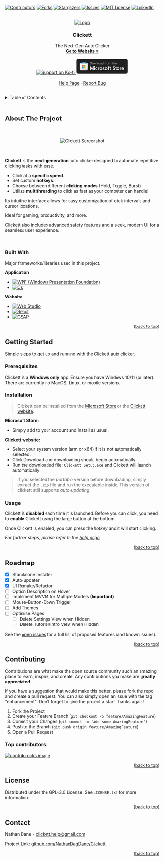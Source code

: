 <!-- Improved compatibility of back to top link: See: https://github.com/othneildrew/Best-README-Template/pull/73 -->
<a id="readme-top"></a>
<!--
*** Thanks for checking out the Best-README-Template. If you have a suggestion
*** that would make this better, please fork the repo and create a pull request
*** or simply open an issue with the tag "enhancement".
*** Don't forget to give the project a star!
*** Thanks again! Now go create something AMAZING! :D
-->



<!-- PROJECT SHIELDS -->
<!--
*** I'm using markdown "reference style" links for readability.
*** Reference links are enclosed in brackets [ ] instead of parentheses ( ).
*** See the bottom of this document for the declaration of the reference variables
*** for contributors-url, forks-url, etc. This is an optional, concise syntax you may use.
*** https://www.markdownguide.org/basic-syntax/#reference-style-links
-->
[![Contributors][contributors-shield]][contributors-url]
[![Forks][forks-shield]][forks-url]
[![Stargazers][stars-shield]][stars-url]
[![Issues][issues-shield]][issues-url]
[![MIT License][license-shield]][license-url]
[![LinkedIn][linkedin-shield]][linkedin-url]



<!-- PROJECT LOGO -->
<br />
<div align="center">
  <a href="https://clickett.app">
    <img src="https://raw.githubusercontent.com/NathanDagDane/Clickett/refs/heads/master/res/iconround.png" alt="Logo" width="120" height="120">
  </a>

  <h3 align="center">Clickett</h3>

  <p align="center">
    The Next-Gen Auto Clicker
    <br />
    <a href="[clickett.app](https://clickett.app)"><strong>Go to Website »</strong></a>
    <br />
    <br />
    <a href="https://ko-fi.com/L4L0K0358">
      <img src="https://cdn.prod.website-files.com/5c14e387dab576fe667689cf/64f1a9ddd0246590df69ea1a_kofi_short_button_dark%25402x-p-500.png" alt="Support on Ko-fi" height="50">
    </a>
    <a href="https://www.microsoft.com/store/productId/9NW55MH6VMHG">
      <img src="https://raw.githubusercontent.com/microsoft/app-store-badge/refs/heads/main/src/images/en-US%20dark.svg" alt="Download from Microsoft Store" height="50">
    </a>
    <br />
    <br />
    <a href="https://clickett.app/help">Help Page</a>
    ·
    <a href="https://github.com/NathanDagDane/Clickett/issues/new?assignees=&labels=bug%2Cuser&projects=&template=bug_report.yml&title=%5BBug%5D%3A">Report Bug</a>
  </p>
</div>

<br />

<!-- TABLE OF CONTENTS -->
<details>
  <summary>Table of Contents</summary>
  <ol>
    <li>
      <a href="#about-the-project">About The Project</a>
      <ul>
        <li><a href="#built-with">Built With</a></li>
      </ul>
    </li>
    <li>
      <a href="#getting-started">Getting Started</a>
      <ul>
        <li><a href="#prerequisites">Prerequisites</a></li>
        <li><a href="#installation">Installation</a></li>
        <li><a href="#usage">Usage</a></li>
      </ul>
    </li>
    <li><a href="#roadmap">Roadmap</a></li>
    <li><a href="#contributing">Contributing</a></li>
    <li><a href="#license">License</a></li>
    <li><a href="#contact">Contact</a></li>
  </ol>
</details>

<br />

<!-- ABOUT THE PROJECT -->
## About The Project

<br />
<br />

<div align="center">
  <img src="https://raw.githubusercontent.com/NathanDagDane/Clickett/refs/heads/resources/screenshots/Clickett%20Enabled.png" alt="Clickett Screenshot" width="700">
</div>

<br />
<br />

**Clickett** is the **next-generation** auto clicker designed to automate repetitive clicking tasks with ease.

* Click at a **specific speed**.
* Set custom **hotkeys**.
* Choose between different **clicking modes** (Hold, Toggle, Burst).
* Utilize **multithreading** to click as fast as your computer can handle!

Its intuitive interface allows for easy customization of click intervals and cursor locations.

Ideal for gaming, productivity, and more.

Clickett also includes advanced safety features and a sleek, modern UI for a seamless user experience.

<br />

### Built With

Major frameworks/libraries used in this project.

**Application**
* [![WPF (Windows Presentation Foundation)](https://img.shields.io/badge/WPF-7f55e1?style=for-the-badge&logo=dotnet&link=https://github.com/dotnet/wpf)](https://github.com/dotnet/wpf)
* [![Cs](https://img.shields.io/badge/sharp-007bff?style=for-the-badge&logo=c&logoColor=fff&link=https://learn.microsoft.com/en-us/dotnet/csharp/tour-of-csharp/)](https://learn.microsoft.com/en-us/dotnet/csharp/tour-of-csharp/)

**Website**
* [![Web Studio](https://img.shields.io/badge/Web%20Studio-11181c?style=for-the-badge&logo=webtrees&logoColor=fff&link=https://webstudio.is/)](https://webstudio.is/)
* [![React][React.js]][React-url]
* [![GSAP](https://img.shields.io/badge/GSAP-0ae448?style=for-the-badge&link=https://gsap.com/)](https://gsap.com/)

<p align="right">(<a href="#readme-top">back to top</a>)</p>



<!-- GETTING STARTED -->
## Getting Started

Simple steps to get up and running with the Clickett auto clicker.

### Prerequisites

Clickett is a **Windows only** app. Ensure you have Windows 10/11 (or later). There are currently no MacOS, Linux, or mobile versions.

### Installation

> Clickett can be installed from the [Microsoft Store](https://www.microsoft.com/store/productId/9NW55MH6VMHG) or the [Clickett website](https://clickett.app).

**Microsoft Store:**

* Simply add to your account and install as usual.

**Clickett website:**

* Select your system version (arm or x64) if it is not automatically selected.
* Click Download and downloading should begin automatically.
* Run the downloaded file: `Clickett Setup.exe` and Clickett will launch automatically
> If you selected the *portable* version before downloading, simply extract the `.zip` file and run the executable inside. This version of clickett still supports *auto-updating*.

### Usage

Clickett is **disabled** each time it is launched. Before you can click, you need to **enable** Clickett using the large button at the bottom. 

Once Clickett is enabled, you can press the *hotkey* and it will start clicking.

_For further steps, please refer to the [help page](https://clickett.app/help)_

<p align="right">(<a href="#readme-top">back to top</a>)</p>



<!-- ROADMAP -->
## Roadmap

- [x] Standalone Installer
- [x] Auto-updater
- [x] UI Remake/Refactor
- [ ] Option Description on Hover
- [ ] Implement MVVM for Multiple Models **(Important)**
- [ ] Mouse-Button-Down Trigger
- [ ] Add Themes
- [ ] Optimise Pages
    - [ ] Delete Settings View when Hidden
    - [ ] Delete Tutorial/Intro View when Hidden

See the [open issues](https://github.com/NathanDagDane/Clickett/issues) for a full list of proposed features (and known issues).

<p align="right">(<a href="#readme-top">back to top</a>)</p>



<!-- CONTRIBUTING -->
## Contributing

Contributions are what make the open source community such an amazing place to learn, inspire, and create. Any contributions you make are **greatly appreciated**.

If you have a suggestion that would make this better, please fork the repo and create a pull request. You can also simply open an issue with the tag "enhancement".
Don't forget to give the project a star! Thanks again!

1. Fork the Project
2. Create your Feature Branch (`git checkout -b feature/AmazingFeature`)
3. Commit your Changes (`git commit -m 'Add some AmazingFeature'`)
4. Push to the Branch (`git push origin feature/AmazingFeature`)
5. Open a Pull Request

### Top contributors:

<a href="https://github.com/othneildrew/Best-README-Template/graphs/contributors">
  <img src="https://contrib.rocks/image?repo=NathanDagDane/Clickett" alt="contrib.rocks image" />
</a>

<p align="right">(<a href="#readme-top">back to top</a>)</p>



<!-- LICENSE -->
## License

Distributed under the GPL-3.0 License. See `LICENSE.txt` for more information.

<p align="right">(<a href="#readme-top">back to top</a>)</p>



<!-- CONTACT -->
## Contact

Nathan Dane - clickett.help@gmail.com

Project Link: [github.com/NathanDagDane/Clickett](https://github.com/NathanDagDane/Clickett)

<p align="right">(<a href="#readme-top">back to top</a>)</p>



<!-- MARKDOWN LINKS & IMAGES -->
<!-- https://www.markdownguide.org/basic-syntax/#reference-style-links -->
[contributors-shield]: https://img.shields.io/github/contributors/NathanDagDane/Clickett.svg?style=for-the-badge
[contributors-url]: https://github.com/NathanDagDane/Clickett/graphs/contributors
[forks-shield]: https://img.shields.io/github/forks/NathanDagDane/Clickett.svg?style=for-the-badge
[forks-url]: https://github.com/NathanDagDane/Clickett/network/members
[stars-shield]: https://img.shields.io/github/stars/NathanDagDane/Clickett.svg?style=for-the-badge
[stars-url]: https://github.com/NathanDagDane/Clickett/stargazers
[issues-shield]: https://img.shields.io/github/issues/NathanDagDane/Clickett.svg?style=for-the-badge
[issues-url]: https://github.com/NathanDagDane/Clickett/issues
[license-shield]: https://img.shields.io/github/license/NathanDagDane/Clickett.svg?style=for-the-badge
[license-url]: https://github.com/NathanDagDane/Clickett/blob/master/LICENSE.txt
[linkedin-shield]: https://img.shields.io/badge/-LinkedIn-black.svg?style=for-the-badge&logo=linkedin&colorB=555
[linkedin-url]: https://www.linkedin.com/in/nathan-dane/
[React.js]: https://img.shields.io/badge/React-20232A?style=for-the-badge&logo=react&logoColor=61DAFB
[React-url]: https://reactjs.org/
